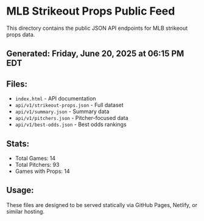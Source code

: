 # MLB Strikeout Props Public Feed

This directory contains the public JSON API endpoints for MLB strikeout props data.

## Generated: Friday, June 20, 2025 at 06:15 PM EDT

## Files:
- `index.html` - API documentation
- `api/v1/strikeout-props.json` - Full dataset
- `api/v1/summary.json` - Summary data
- `api/v1/pitchers.json` - Pitcher-focused data  
- `api/v1/best-odds.json` - Best odds rankings

## Stats:
- Total Games: 14
- Total Pitchers: 93
- Games with Props: 14

## Usage:
These files are designed to be served statically via GitHub Pages, Netlify, or similar hosting.
